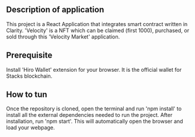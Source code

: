 ## Description of application

This project is a React Application that integrates smart contract written in Clarity. 'Velocity' is a NFT which
can be claimed (first 1000), purchased, or sold through this 'Velocity Market' application.

## Prerequisite

Install 'Hiro Wallet' extension for your browser. It is the official wallet for Stacks blockchain.

## How to tun

Once the repository is cloned, open the terminal and run 'npm install' to install all the external dependencies needed to run the project.
After installation, run 'npm start'. This will automatically open the browser and load your webpage.
